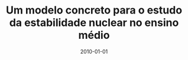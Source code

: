 ---
title: "Um modelo concreto para o estudo da estabilidade nuclear no ensino médio"
collection: publications
permalink: /publication/2010-01-01-Um-modelo-concreto-para-o-estudo-da-estabilidade-nuclear-no-ensino-mdio
date: 2010-01-01
venue: 'A Física na Escola'
citation: ' <u>Mauricio Girardi-Schappo</u>, &quot;Um modelo concreto para o estudo da estabilidade nuclear no ensino médio.&quot; A Física na Escola, 2010.'
---